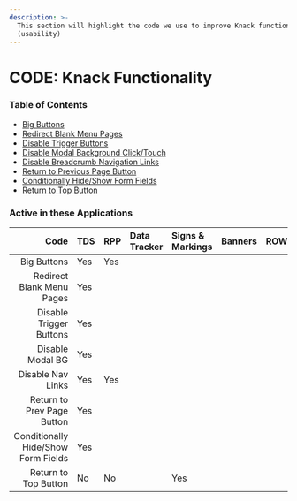 ```yaml
---
description: >-
  This section will highlight the code we use to improve Knack functionality
  (usability)
---
```


# CODE: Knack Functionality

### Table of Contents

* [Big Buttons](https://atd-dts.gitbook.io/atd-knack-operations/knack-code/functionality/big-buttons)
* [Redirect Blank Menu Pages](https://atd-dts.gitbook.io/atd-knack-operations/knack-code/functionality/redirect-blank-pages)
* [Disable Trigger Buttons](https://atd-dts.gitbook.io/atd-knack-operations/knack-code/functionality/disable-trigger-buttons)
* [Disable Modal Background Click/Touch](https://atd-dts.gitbook.io/atd-knack-operations/knack-code/functionality/disable-modal-bg)
* [Disable Breadcrumb Navigation Links](https://atd-dts.gitbook.io/atd-knack-operations/knack-code/functionality/disable-nav-links)
* [Return to Previous Page Button](https://atd-dts.gitbook.io/atd-knack-operations/knack-code/functionality/return-button)
* [Conditionally Hide/Show Form Fields](https://atd-dts.gitbook.io/atd-knack-operations/knack-code/functionality/form-conditionals)
* [Return to Top Button](https://atd-dts.gitbook.io/atd-knack-operations/knack-code/functionality/return-to-top-button)



### Active in these Applications

| Code | TDS | RPP | Data Tracker | Signs & Markings | Banners | ROW | DTS | HR | Finance | Parking Enterprise | VZA | SMO |
| ---: | :--- | :--- | :--- | :--- | :--- | :--- | :--- | :--- | :--- | :--- | :--- | :--- |
| Big Buttons | Yes | Yes |  |  |  |  |  |  |  |  |  |  |
| Redirect Blank Menu Pages | Yes |  |  |  |  |  |  |  |  |  |  |  |
| Disable Trigger Buttons | Yes |  |  |  |  |  |  |  |  |  |  |  |
| Disable Modal BG | Yes |  |  |  |  |  |  |  |  |  |  |  |
| Disable Nav Links | Yes | Yes |  |  |  |  |  |  |  |  |  |  |
| Return to Prev Page Button | Yes |  |  |  |  |  |  |  |  |  |  |  |
| Conditionally Hide/Show Form Fields | Yes |  |  |  |  |  |  |  |  |  |  |  |
| Return to Top Button | No | No |  | Yes |  |  |  |  |  |  |  |  |



